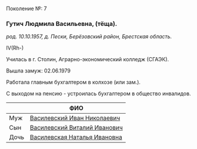 Поколение №: 7

### Гутич Людмила Васильевна, (тёща).

_род. 10.10.1957, д. Пески, Берёзовский район, Брестская область._



IV(Rh-)

Училась в г. Столин, Аграрно-экономический колледж (СГАЭК). 

Вышла замуж: 02.06.1979

Работала главным бухгалтером в колхозе (или зам.).

С выходом на пенсию - устроилась бухгалтером в общество инвалидов.

|      | ФИО                                                                       |
|------|---------------------------------------------------------------------------|
| Муж  | [Василевский Иван Николаевич](/ancestors/7-Василевский-Иван-Николаевич)   |
| Сын  | [Василевский Виталий Иванович](/ancestors/8-Василевский-Виталий-Иванович) |
| Дочь | [Василевская Наталья Ивановна](/ancestors/8-Василевская-Наталья-Ивановна) |
